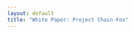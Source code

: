 ```yaml
---
layout: default
title: "White Paper: Project Chain-Fox"
---
```


[//]: # (Welcome to Chain-Fox. This is the draft of our white paper.)

[//]: # ()
[//]: # (We will publish the white paper soon.)

[//]: # ()
[//]: # (- [Introduction]&#40;/chapters/01-introduction.html&#41;)

[//]: # (- [Innovation]&#40;/chapters/02-innovation.html&#41;)

[//]: # (- [Competitive]&#40;/chapters/03-competitive.html&#41;)

[//]: # (- [Tokenomics]&#40;/chapters/04-tokenomics.html&#41;)

[//]: # (- [Stakeholders]&#40;/chapters/05-stakeholders.html&#41;)

[//]: # (- [Ecosystem]&#40;/chapters/06-ecosystem.html&#41;)

[//]: # (- [Conclusion]&#40;/chapters/07-conclusion.html&#41;)
